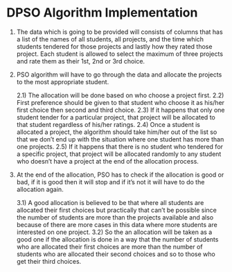 
# DPSO Algorithm Implementation

1. The data which is going to be provided will consists of columns that has a list of the names of all students, all projects, and the time which students tendered for those projects and lastly how they rated those project. Each student is allowed to select the maximum of three projects and rate them as their 1st, 2nd or 3rd choice.

2. PSO algorithm will have to go through the data and allocate the projects to the most appropriate student.

    2.1) The allocation will be done based on who choose a project first.
    2.2) First preference should be given to that student who choose it as his/her first choice then second and third choice.
    2.3) If it happens that only one student tender for a particular project, that project will be allocated to that student regardless of his/her ratings.
    2.4) Once a student is allocated a project, the algorithm should take him/her out of the list so that we don’t end up with the situation where one student has more than one projects.
    2.5) If it happens that there is no student who tendered for a specific project, that project will be allocated randomly to any student who doesn’t have a project at the end of the allocation process.

3. At the end of the allocation, PSO has to check if the allocation is good or bad, if it is good then it will stop and if it’s not it will have to do the allocation again.

    3.1) A good allocation is believed to be that where all students are allocated their first choices but practically that can’t be possible since the number of students are more than the projects available and also because of there are more cases in this data where more students are interested on one project.
    3.2) So the an allocation will be taken as a good one if the allocation is done in a way that the number of students who are allocated their first choices are more than the number of students who are allocated their second choices and so to those who get their third choices.
